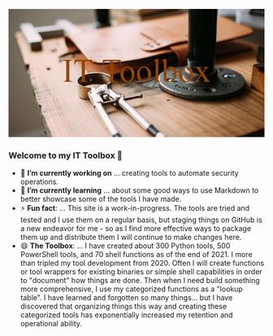 ![](https://github.com/SecTraversl/SecTraversl/blob/main/IT_Toolbox.png)
### Welcome to my IT Toolbox 👋

- 🔭 **I’m currently working on** ... creating tools to automate security operations.
- 🌱 **I’m currently learning** ... about some good ways to use Markdown to better showcase some of the tools I have made.
- ⚡ **Fun fact**: ... This site is a work-in-progress.  The tools are tried and tested and I use them on a regular basis, but staging things on GitHub is a new endeavor for me - so as I find more effective ways to package them up and distribute them I will continue to make changes here.
- 😄 **The Toolbox**: ... I have created about 300 Python tools, 500 PowerShell tools, and 70 shell functions as of the end of 2021.  I more than tripled my tool development from 2020.  Often I will create functions or tool wrappers for existing binaries or simple shell capabilities in order to "document" how things are done.  Then when I need build something more comprehensive, I use my categorized functions as a "lookup table".  I have learned and forgotten so many things... but I have discovered that organizing things this way and creating these categorized tools has exponentially increased my retention and operational ability.
<!--
**SecTraversl/SecTraversl** is a ✨ _special_ ✨ repository because its `README.md` (this file) appears on your GitHub profile.

Here are some ideas to get you started:

- 🔭 I’m currently working on ...
- 🌱 I’m currently learning ...
- 👯 I’m looking to collaborate on ...
- 🤔 I’m looking for help with ...
- 💬 Ask me about ...
- 📫 How to reach me: ...
- 😄 Pronouns: ...
- ⚡ Fun fact: ...
-->
